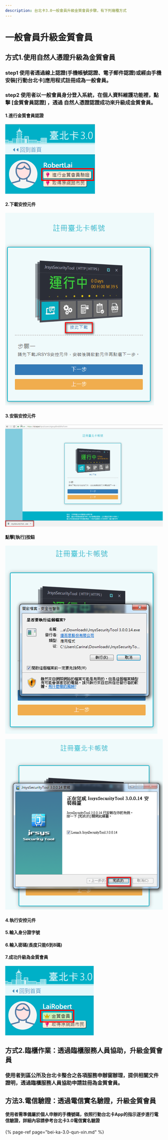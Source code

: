 ```yaml
---
description: 台北卡3.0一般會員升級金質會員步驟，有下列幾種方式
---
```


# 一般會員升級金質會員

## 方式1.使用自然人憑證升級為金質會員

###  step1 使用者透過線上認證\(手機帳號認證、電子郵件認證\)或經由手機安裝\[行動台北卡\]應用程式註冊成為一般會員。

###  step2 使用者以一般會員身分登入系統，在個人資料維護功能裡，點擊 \[金質會員認證\] ，透過 自然人憑證認證成功來升級成金質會員。

####  1.進行金質會員認證

![](.gitbook/assets/yi-ban-hui-yuan-11.png)

#### 2.下載安控元件

![](.gitbook/assets/xia-zai-an-kong-yuan-jian%20%281%29.png)

####  3.安裝安控元件 

![&#x9EDE;&#x64CA;&#x5B89;&#x88DD;](.gitbook/assets/an-zhuang-an-kong-yuan-jian%20%281%29.png)

#### 點擊\[執行\]按鈕

![&#x57F7;&#x884C;&#x5B89;&#x88DD;](.gitbook/assets/an-zhuang-an-kong-yuan-jian-confirm.png)

![&#x5B8C;&#x6210;&#x5B89;&#x88DD;](.gitbook/assets/an-zhuang-an-kong-yuan-jian-confirmok%20%281%29.png)

####  4.執行安控元件

####  5.輸入身分證字號

####  6.輸入密碼\(長度只能6到8碼\)

####  7.成功升級為金質會員

![&#x5347;&#x7D1A;&#x70BA;&#x91D1;&#x8CEA;&#x6703;&#x54E1;](.gitbook/assets/result.png)



## 方式2.臨櫃作業：透過臨櫃服務人員協助，升級金質會員

###  使用者到區公所及台北卡整合之各項服務申辦窗辦理，提供相關文件證明，透過臨櫃服務人員協助申請註冊為金質會員。

## 方法3.電信驗證：透過電信實名驗證，升級金質會員

#### 使用者需準備屬於個人申辦的手機號碼，依照行動台北卡App的指示逐步進行電信驗證，詳細內容請參考台北卡3.0電信實名驗證



{% page-ref page="bei-ka-3.0-qun-xin.md" %}




